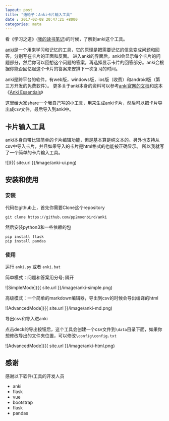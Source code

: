 ```yaml
---
layout: post
title: "造轮子：Anki卡片输入工具"
date : 2017-02-08 20:47:21 +8000
categories: meta
---
```



看《学习之道》([我的读书笔记](http://www.pprollingstar.com/meta/2017/01/28/Learning-How-to-Learn.html))的时候，了解到anki这个工具。

[anki](https://apps.ankiweb.net/)是一个用来学习和记忆的工具，它的原理是把需要记忆的信息变成问题和回答，分别写在卡片的正面和反面。
进入anki的界面后，anki会显示每个卡片的问题部分，然后你可以回想这个问题的答案，再选择显示卡片的回答部分。anki会根据你能否回忆起这个卡片的答案来安排下一次复习的时间。

anki是跨平台的软件，有web版，windows版，ios版（收费）和android版（第三方开发的免费软件）。
更多关于anki本身的资料可以参考[anki官网的文档](https://apps.ankiweb.net/docs/manual.html)和这本《[Anki Essentials](https://alexvermeer.com/anki-essentials/)》

这里给大家share一个我自己写的小工具，用来生成anki卡片，然后可以把卡片导出成`CSV`文件，最后导入到anki中。

## 卡片输入工具

anki本身自带比较简单的卡片编辑功能，但是基本算是纯文本的。另外也支持从csv中导入卡片，并且如果导入的卡片是html格式的也能被正确显示。
所以我就写了一个简单的卡片输入工具。

![]({{ site.url }}/image/anki-ui.png)

## 安装和使用

### 安装

代码在github上，首先你需要Clone这个repository

    git clone https://github.com/pp2moonbird/anki

然后安装python3和一些依赖的包

    pip install flask
    pip install pandas

### 使用

运行 `anki.py` 或者 `anki.bat`

简单模式：问题和答案用分号`;`隔开

![SimpleMode]({{ site.url }}/image/anki-simple.png)

高级模式：一个简单的markdown编辑器，导出到csv的时候会导出编译的html

![AdvancedMode]({{ site.url }}/image/anki-md.png)

导出csv和导入进anki

点击deck的导出按钮后，这个工具会创建一个csv文件到`\data`目录下面，如果你想修改导出的文件夹位置，可以修改`\config\config.txt`

![AdvancedMode]({{ site.url }}/image/anki-html.png)

## 感谢

感谢以下软件/工具的开发人员

- anki
- flask
- vue
- bootstrap
- flask
- pandas

